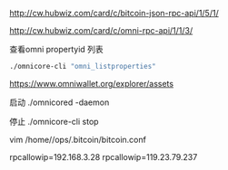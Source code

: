 
http://cw.hubwiz.com/card/c/bitcoin-json-rpc-api/1/5/1/


http://cw.hubwiz.com/card/c/omni-rpc-api/1/1/3/

查看omni propertyid 列表

```sh
./omnicore-cli "omni_listproperties" 
```

<https://www.omniwallet.org/explorer/assets>


启动
./omnicored -daemon

停止
./omnicore-cli stop

vim  /home//ops/.bitcoin/bitcoin.conf


rpcallowip=192.168.3.28
rpcallowip=119.23.79.237